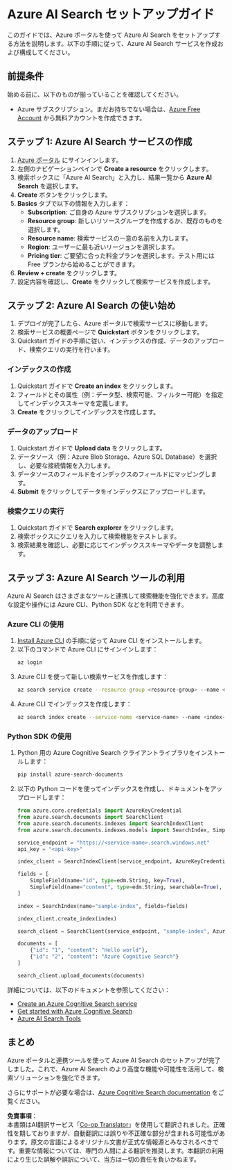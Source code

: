 <!--
CO_OP_TRANSLATOR_METADATA:
{
  "original_hash": "f0ce2d470f3efad6f8c7df376f416a4b",
  "translation_date": "2025-07-12T07:34:43+00:00",
  "source_file": "00-course-setup/AzureSearch.md",
  "language_code": "ja"
}
-->
# Azure AI Search セットアップガイド

このガイドでは、Azure ポータルを使って Azure AI Search をセットアップする方法を説明します。以下の手順に従って、Azure AI Search サービスを作成および構成してください。

## 前提条件

始める前に、以下のものが揃っていることを確認してください。

- Azure サブスクリプション。まだお持ちでない場合は、[Azure Free Account](https://azure.microsoft.com/free/?wt.mc_id=studentamb_258691) から無料アカウントを作成できます。

## ステップ 1: Azure AI Search サービスの作成

1. [Azure ポータル](https://portal.azure.com/?wt.mc_id=studentamb_258691) にサインインします。
2. 左側のナビゲーションペインで **Create a resource** をクリックします。
3. 検索ボックスに「Azure AI Search」と入力し、結果一覧から **Azure AI Search** を選択します。
4. **Create** ボタンをクリックします。
5. **Basics** タブで以下の情報を入力します：
   - **Subscription**: ご自身の Azure サブスクリプションを選択します。
   - **Resource group**: 新しいリソースグループを作成するか、既存のものを選択します。
   - **Resource name**: 検索サービスの一意の名前を入力します。
   - **Region**: ユーザーに最も近いリージョンを選択します。
   - **Pricing tier**: ご要望に合った料金プランを選択します。テスト用には Free プランから始めることができます。
6. **Review + create** をクリックします。
7. 設定内容を確認し、**Create** をクリックして検索サービスを作成します。

## ステップ 2: Azure AI Search の使い始め

1. デプロイが完了したら、Azure ポータルで検索サービスに移動します。
2. 検索サービスの概要ページで **Quickstart** ボタンをクリックします。
3. Quickstart ガイドの手順に従い、インデックスの作成、データのアップロード、検索クエリの実行を行います。

### インデックスの作成

1. Quickstart ガイドで **Create an index** をクリックします。
2. フィールドとその属性（例：データ型、検索可能、フィルター可能）を指定してインデックススキーマを定義します。
3. **Create** をクリックしてインデックスを作成します。

### データのアップロード

1. Quickstart ガイドで **Upload data** をクリックします。
2. データソース（例：Azure Blob Storage、Azure SQL Database）を選択し、必要な接続情報を入力します。
3. データソースのフィールドをインデックスのフィールドにマッピングします。
4. **Submit** をクリックしてデータをインデックスにアップロードします。

### 検索クエリの実行

1. Quickstart ガイドで **Search explorer** をクリックします。
2. 検索ボックスにクエリを入力して検索機能をテストします。
3. 検索結果を確認し、必要に応じてインデックススキーマやデータを調整します。

## ステップ 3: Azure AI Search ツールの利用

Azure AI Search はさまざまなツールと連携して検索機能を強化できます。高度な設定や操作には Azure CLI、Python SDK などを利用できます。

### Azure CLI の使用

1. [Install Azure CLI](https://learn.microsoft.com/en-us/cli/azure/install-azure-cli?wt.mc_id=studentamb_258691) の手順に従って Azure CLI をインストールします。
2. 以下のコマンドで Azure CLI にサインインします：
   ```bash
   az login
   ```
3. Azure CLI を使って新しい検索サービスを作成します：
   ```bash
   az search service create --resource-group <resource-group> --name <service-name> --sku Free
   ```
4. Azure CLI でインデックスを作成します：
   ```bash
   az search index create --service-name <service-name> --name <index-name> --fields "field1:type, field2:type"
   ```

### Python SDK の使用

1. Python 用の Azure Cognitive Search クライアントライブラリをインストールします：
   ```bash
   pip install azure-search-documents
   ```
2. 以下の Python コードを使ってインデックスを作成し、ドキュメントをアップロードします：
   ```python
   from azure.core.credentials import AzureKeyCredential
   from azure.search.documents import SearchClient
   from azure.search.documents.indexes import SearchIndexClient
   from azure.search.documents.indexes.models import SearchIndex, SimpleField, edm

   service_endpoint = "https://<service-name>.search.windows.net"
   api_key = "<api-key>"

   index_client = SearchIndexClient(service_endpoint, AzureKeyCredential(api_key))

   fields = [
       SimpleField(name="id", type=edm.String, key=True),
       SimpleField(name="content", type=edm.String, searchable=True),
   ]

   index = SearchIndex(name="sample-index", fields=fields)

   index_client.create_index(index)

   search_client = SearchClient(service_endpoint, "sample-index", AzureKeyCredential(api_key))

   documents = [
       {"id": "1", "content": "Hello world"},
       {"id": "2", "content": "Azure Cognitive Search"}
   ]

   search_client.upload_documents(documents)
   ```

詳細については、以下のドキュメントを参照してください：

- [Create an Azure Cognitive Search service](https://learn.microsoft.com/en-us/azure/search/search-create-service-portal?wt.mc_id=studentamb_258691)
- [Get started with Azure Cognitive Search](https://learn.microsoft.com/en-us/azure/search/search-get-started-portal?wt.mc_id=studentamb_258691)
- [Azure AI Search Tools](https://learn.microsoft.com/en-us/azure/ai-services/agents/how-to/tools/azure-ai-search?tabs=azurecli%2Cpython&pivots=code-examples?wt.mc_id=studentamb_258691)

## まとめ

Azure ポータルと連携ツールを使って Azure AI Search のセットアップが完了しました。これで、Azure AI Search のより高度な機能や可能性を活用して、検索ソリューションを強化できます。

さらにサポートが必要な場合は、[Azure Cognitive Search documentation](https://learn.microsoft.com/en-us/azure/search/?wt.mc_id=studentamb_258691) をご覧ください。

**免責事項**：  
本書類はAI翻訳サービス「[Co-op Translator](https://github.com/Azure/co-op-translator)」を使用して翻訳されました。正確性を期しておりますが、自動翻訳には誤りや不正確な部分が含まれる可能性があります。原文の言語によるオリジナル文書が正式な情報源とみなされるべきです。重要な情報については、専門の人間による翻訳を推奨します。本翻訳の利用により生じた誤解や誤訳について、当方は一切の責任を負いかねます。
